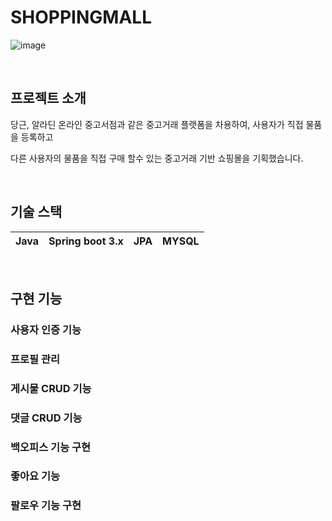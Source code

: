 # SHOPPINGMALL

<p align="center">

![image](https://github.com/backendINFJ/shoppingmall/assets/163832566/30653d69-2d9a-4e40-b457-a6d88188bea8)


  <br>
</p>


## 프로젝트 소개

<p align="justify">



당근, 알라딘 온라인 중고서점과 같은 중고거래 플랫폼을 차용하여, 사용자가 직접 물품을 등록하고

다른 사용자의 물품을 직접 구매 할수 있는 중고거래 기반 쇼핑몰을 기획했습니다.
</p>

<p align="center">

</p>

<br>

## 기술 스택

| Java | Spring boot 3.x |  JPA   |  MYSQL   |
| :--------: | :--------: | :------: | :-----: |


<br>

## 구현 기능

### 사용자 인증 기능

### 프로필 관리

### 게시물 CRUD 기능

### 댓글 CRUD 기능

### 백오피스 기능 구현

### 좋아요 기능

### 팔로우 기능 구현
